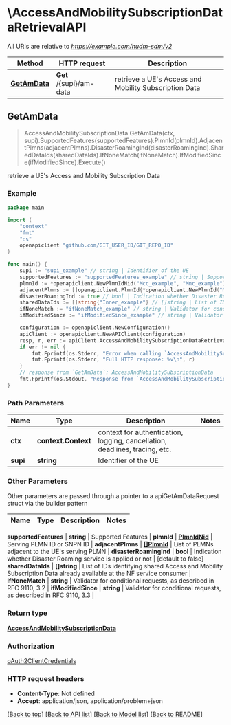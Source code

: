 # \AccessAndMobilitySubscriptionDataRetrievalAPI

All URIs are relative to *https://example.com/nudm-sdm/v2*

Method | HTTP request | Description
------------- | ------------- | -------------
[**GetAmData**](AccessAndMobilitySubscriptionDataRetrievalAPI.md#GetAmData) | **Get** /{supi}/am-data | retrieve a UE&#39;s Access and Mobility Subscription Data



## GetAmData

> AccessAndMobilitySubscriptionData GetAmData(ctx, supi).SupportedFeatures(supportedFeatures).PlmnId(plmnId).AdjacentPlmns(adjacentPlmns).DisasterRoamingInd(disasterRoamingInd).SharedDataIds(sharedDataIds).IfNoneMatch(ifNoneMatch).IfModifiedSince(ifModifiedSince).Execute()

retrieve a UE's Access and Mobility Subscription Data

### Example

```go
package main

import (
    "context"
    "fmt"
    "os"
    openapiclient "github.com/GIT_USER_ID/GIT_REPO_ID"
)

func main() {
    supi := "supi_example" // string | Identifier of the UE
    supportedFeatures := "supportedFeatures_example" // string | Supported Features (optional)
    plmnId := *openapiclient.NewPlmnIdNid("Mcc_example", "Mnc_example") // PlmnIdNid | Serving PLMN ID or SNPN ID (optional)
    adjacentPlmns := []openapiclient.PlmnId{*openapiclient.NewPlmnId("Mcc_example", "Mnc_example")} // []PlmnId | List of PLMNs adjacent to the UE's serving PLMN (optional)
    disasterRoamingInd := true // bool | Indication whether Disaster Roaming service is applied or not (optional) (default to false)
    sharedDataIds := []string{"Inner_example"} // []string | List of IDs identifying shared Access and Mobility Subscription Data already available at the NF service consumer  (optional)
    ifNoneMatch := "ifNoneMatch_example" // string | Validator for conditional requests, as described in RFC 9110, 3.2 (optional)
    ifModifiedSince := "ifModifiedSince_example" // string | Validator for conditional requests, as described in RFC 9110, 3.3 (optional)

    configuration := openapiclient.NewConfiguration()
    apiClient := openapiclient.NewAPIClient(configuration)
    resp, r, err := apiClient.AccessAndMobilitySubscriptionDataRetrievalAPI.GetAmData(context.Background(), supi).SupportedFeatures(supportedFeatures).PlmnId(plmnId).AdjacentPlmns(adjacentPlmns).DisasterRoamingInd(disasterRoamingInd).SharedDataIds(sharedDataIds).IfNoneMatch(ifNoneMatch).IfModifiedSince(ifModifiedSince).Execute()
    if err != nil {
        fmt.Fprintf(os.Stderr, "Error when calling `AccessAndMobilitySubscriptionDataRetrievalAPI.GetAmData``: %v\n", err)
        fmt.Fprintf(os.Stderr, "Full HTTP response: %v\n", r)
    }
    // response from `GetAmData`: AccessAndMobilitySubscriptionData
    fmt.Fprintf(os.Stdout, "Response from `AccessAndMobilitySubscriptionDataRetrievalAPI.GetAmData`: %v\n", resp)
}
```

### Path Parameters


Name | Type | Description  | Notes
------------- | ------------- | ------------- | -------------
**ctx** | **context.Context** | context for authentication, logging, cancellation, deadlines, tracing, etc.
**supi** | **string** | Identifier of the UE | 

### Other Parameters

Other parameters are passed through a pointer to a apiGetAmDataRequest struct via the builder pattern


Name | Type | Description  | Notes
------------- | ------------- | ------------- | -------------

 **supportedFeatures** | **string** | Supported Features | 
 **plmnId** | [**PlmnIdNid**](PlmnIdNid.md) | Serving PLMN ID or SNPN ID | 
 **adjacentPlmns** | [**[]PlmnId**](PlmnId.md) | List of PLMNs adjacent to the UE&#39;s serving PLMN | 
 **disasterRoamingInd** | **bool** | Indication whether Disaster Roaming service is applied or not | [default to false]
 **sharedDataIds** | **[]string** | List of IDs identifying shared Access and Mobility Subscription Data already available at the NF service consumer  | 
 **ifNoneMatch** | **string** | Validator for conditional requests, as described in RFC 9110, 3.2 | 
 **ifModifiedSince** | **string** | Validator for conditional requests, as described in RFC 9110, 3.3 | 

### Return type

[**AccessAndMobilitySubscriptionData**](AccessAndMobilitySubscriptionData.md)

### Authorization

[oAuth2ClientCredentials](../README.md#oAuth2ClientCredentials)

### HTTP request headers

- **Content-Type**: Not defined
- **Accept**: application/json, application/problem+json

[[Back to top]](#) [[Back to API list]](../README.md#documentation-for-api-endpoints)
[[Back to Model list]](../README.md#documentation-for-models)
[[Back to README]](../README.md)


